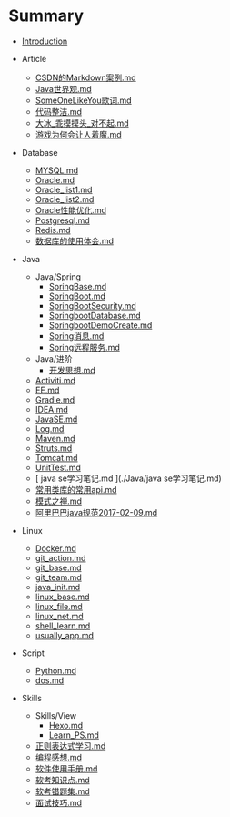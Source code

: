 # Summary

* [Introduction](README.md)

* Article
    * [ CSDN的Markdown案例.md ](./Article/CSDN的Markdown案例.md)
    * [ Java世界观.md ](./Article/Java世界观.md)
    * [ SomeOneLikeYou歌词.md ](./Article/SomeOneLikeYou歌词.md)
    * [ 代码整洁.md ](./Article/代码整洁.md)
    * [ 大冰_乖摸摸头_对不起.md ](./Article/大冰_乖摸摸头_对不起.md)
    * [ 游戏为何会让人着魔.md ](./Article/游戏为何会让人着魔.md)
* Database
    * [ MYSQL.md ](./Database/MYSQL.md)
    * [ Oracle.md ](./Database/Oracle.md)
    * [ Oracle_list1.md ](./Database/Oracle_list1.md)
    * [ Oracle_list2.md ](./Database/Oracle_list2.md)
    * [ Oracle性能优化.md ](./Database/Oracle性能优化.md)
    * [ Postgresql.md ](./Database/Postgresql.md)
    * [ Redis.md ](./Database/Redis.md)
    * [ 数据库的使用体会.md ](./Database/数据库的使用体会.md)
* Java
    * Java/Spring
        * [ SpringBase.md ](./Java/Spring/SpringBase.md)
        * [ SpringBoot.md ](./Java/Spring/SpringBoot.md)
        * [ SpringBootSecurity.md ](./Java/Spring/SpringBootSecurity.md)
        * [ SpringbootDatabase.md ](./Java/Spring/SpringbootDatabase.md)
        * [ SpringbootDemoCreate.md ](./Java/Spring/SpringbootDemoCreate.md)
        * [ Spring消息.md ](./Java/Spring/Spring消息.md)
        * [ Spring远程服务.md ](./Java/Spring/Spring远程服务.md)
    * Java/进阶
        * [ 开发思想.md ](./Java/进阶/开发思想.md)
    * [ Activiti.md ](./Java/Activiti.md)
    * [ EE.md ](./Java/EE.md)
    * [ Gradle.md ](./Java/Gradle.md)
    * [ IDEA.md ](./Java/IDEA.md)
    * [ JavaSE.md ](./Java/JavaSE.md)
    * [ Log.md ](./Java/Log.md)
    * [ Maven.md ](./Java/Maven.md)
    * [ Struts.md ](./Java/Struts.md)
    * [ Tomcat.md ](./Java/Tomcat.md)
    * [ UnitTest.md ](./Java/UnitTest.md)
    * [ java se学习笔记.md ](./Java/java se学习笔记.md)
    * [ 常用类库的常用api.md ](./Java/常用类库的常用api.md)
    * [ 模式之禅.md ](./Java/模式之禅.md)
    * [ 阿里巴巴java规范2017-02-09.md ](./Java/阿里巴巴java规范2017-02-09.md)
* Linux
    * [ Docker.md ](./Linux/Docker.md)
    * [ git_action.md ](./Linux/git_action.md)
    * [ git_base.md ](./Linux/git_base.md)
    * [ git_team.md ](./Linux/git_team.md)
    * [ java_init.md ](./Linux/java_init.md)
    * [ linux_base.md ](./Linux/linux_base.md)
    * [ linux_file.md ](./Linux/linux_file.md)
    * [ linux_net.md ](./Linux/linux_net.md)
    * [ shell_learn.md ](./Linux/shell_learn.md)
    * [ usually_app.md ](./Linux/usually_app.md)
* Script
    * [ Python.md ](./Script/Python.md)
    * [ dos.md ](./Script/dos.md)
* Skills
    * Skills/View
        * [ Hexo.md ](./Skills/View/Hexo.md)
        * [ Learn_PS.md ](./Skills/View/Learn_PS.md)
    * [ 正则表达式学习.md ](./Skills/正则表达式学习.md)
    * [ 编程感想.md ](./Skills/编程感想.md)
    * [ 软件使用手册.md ](./Skills/软件使用手册.md)
    * [ 软考知识点.md ](./Skills/软考知识点.md)
    * [ 软考错题集.md ](./Skills/软考错题集.md)
    * [ 面试技巧.md ](./Skills/面试技巧.md)

